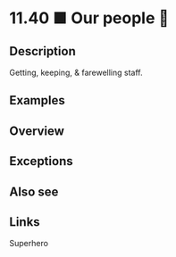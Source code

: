 # 11.40 ■ Our people 🦸

## Description

Getting, keeping, & farewelling staff.

## Examples

## Overview

## Exceptions

## Also see

## Links

Superhero
